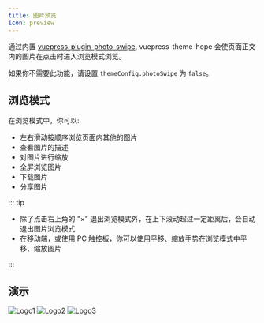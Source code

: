```yaml
---
title: 图片预览
icon: preview
---
```


通过内置 [vuepress-plugin-photo-swipe](https://vuepress-theme-hope.github.io/photo-swipe/), vuepress-theme-hope 会使页面正文内的图片在点击时进入浏览模式浏览。

<!-- more -->

如果你不需要此功能，请设置 `themeConfig.photoSwipe` 为 `false`。

## 浏览模式

在浏览模式中，你可以:

- 左右滑动按顺序浏览页面内其他的图片
- 查看图片的描述
- 对图片进行缩放
- 全屏浏览图片
- 下载图片
- 分享图片

::: tip

- 除了点击右上角的 "×" 退出浏览模式外，在上下滚动超过一定距离后，会自动退出图片浏览模式
- 在移动端，或使用 PC 触控板，你可以使用平移、缩放手势在浏览模式中平移、缩放图片

:::

## 演示

![Logo1](/logo.png)
![Logo2](/logo.png)
![Logo3](/logo.png)
